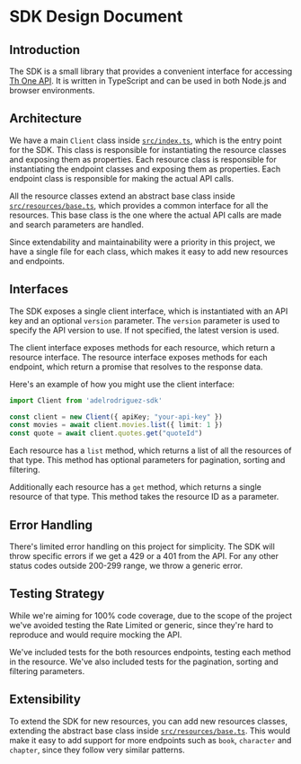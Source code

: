# SDK Design Document

## Introduction

The SDK is a small library that provides a convenient interface for accessing [Th One API](https://the-one-api.dev/). It is written in TypeScript and can be used in both Node.js and browser environments.

## Architecture

We have a main `Client` class inside [`src/index.ts`](./src/index.ts), which is the entry point for the SDK. This class is responsible for instantiating the resource classes and exposing them as properties. Each resource class is responsible for instantiating the endpoint classes and exposing them as properties. Each endpoint class is responsible for making the actual API calls.

All the resource classes extend an abstract base class inside [`src/resources/base.ts`](./src/resources/base.ts), which provides a common interface for all the resources. This base class is the one where the actual API calls are made and search parameters are handled.

Since extendability and maintainability were a priority in this project, we have a single file for each class, which makes it easy to add new resources and endpoints.

## Interfaces

The SDK exposes a single client interface, which is instantiated with an API key and an optional `version` parameter. The `version` parameter is used to specify the API version to use. If not specified, the latest version is used.

The client interface exposes methods for each resource, which return a resource interface. The resource interface exposes methods for each endpoint, which return a promise that resolves to the response data.

Here's an example of how you might use the client interface:

```typescript
import Client from 'adelrodriguez-sdk'

const client = new Client({ apiKey; "your-api-key" })
const movies = await client.movies.list({ limit: 1 })
const quote = await client.quotes.get("quoteId")
```

Each resource has a `list` method, which returns a list of all the resources of that type. This method has optional parameters for pagination, sorting and filtering.

Additionally each resource has a `get` method, which returns a single resource of that type. This method takes the resource ID as a parameter.

## Error Handling

There's limited error handling on this project for simplicity. The SDK will throw specific errors if we get a 429 or a 401 from the API. For any other status codes outside 200-299 range, we throw a generic error.

## Testing Strategy

While we're aiming for 100% code coverage, due to the scope of the project we've avoided testing the Rate Limited or generic, since they're hard to reproduce and would require mocking the API.

We've included tests for the both resources endpoints, testing each method in the resource. We've also included tests for the pagination, sorting and filtering parameters.

## Extensibility

To extend the SDK for new resources, you can add new resources classes, extending the abstract base class inside [`src/resources/base.ts`](./src/resources/base.ts). This would make it easy to add support for more endpoints such as `book`, `character` and `chapter`, since they follow very similar patterns.
